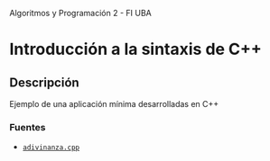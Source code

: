 Algoritmos y Programación 2 - FI UBA

# Introducción a la sintaxis de C++

## Descripción

Ejemplo de una aplicación mínima desarrolladas en C++ 

### Fuentes

 * [`adivinanza.cpp`](../master/src/adivinanza.cpp)


